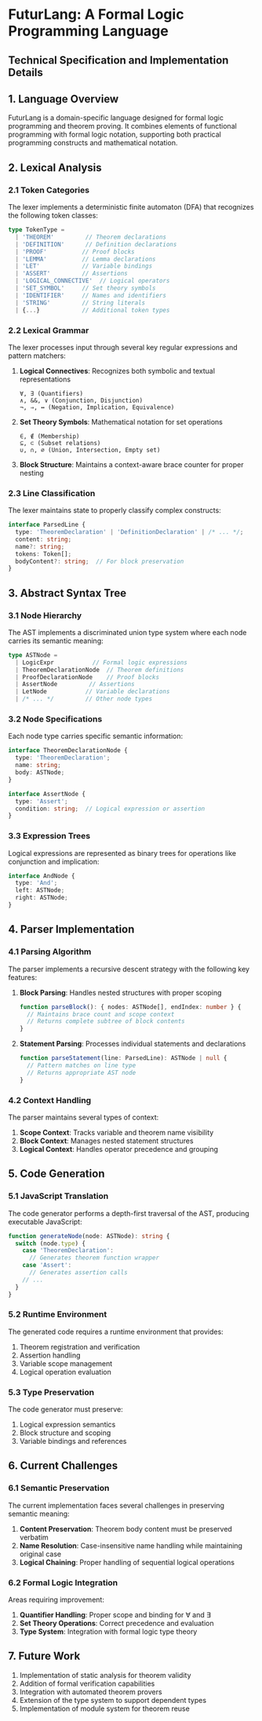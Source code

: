 # FuturLang: A Formal Logic Programming Language
## Technical Specification and Implementation Details

## 1. Language Overview

FuturLang is a domain-specific language designed for formal logic programming and theorem proving. It combines elements of functional programming with formal logic notation, supporting both practical programming constructs and mathematical notation.

## 2. Lexical Analysis

### 2.1 Token Categories

The lexer implements a deterministic finite automaton (DFA) that recognizes the following token classes:

```typescript
type TokenType =
  | 'THEOREM'         // Theorem declarations
  | 'DEFINITION'      // Definition declarations
  | 'PROOF'          // Proof blocks
  | 'LEMMA'          // Lemma declarations
  | 'LET'            // Variable bindings
  | 'ASSERT'         // Assertions
  | 'LOGICAL_CONNECTIVE'  // Logical operators
  | 'SET_SYMBOL'     // Set theory symbols
  | 'IDENTIFIER'     // Names and identifiers
  | 'STRING'         // String literals
  | {...}            // Additional token types
```

### 2.2 Lexical Grammar

The lexer processes input through several key regular expressions and pattern matchers:

1. **Logical Connectives**: Recognizes both symbolic and textual representations
   ```
   ∀, ∃ (Quantifiers)
   ∧, &&, ∨ (Conjunction, Disjunction)
   ¬, ⇒, ↔ (Negation, Implication, Equivalence)
   ```

2. **Set Theory Symbols**: Mathematical notation for set operations
   ```
   ∈, ∉ (Membership)
   ⊆, ⊂ (Subset relations)
   ∪, ∩, ∅ (Union, Intersection, Empty set)
   ```

3. **Block Structure**: Maintains a context-aware brace counter for proper nesting

### 2.3 Line Classification

The lexer maintains state to properly classify complex constructs:

```typescript
interface ParsedLine {
  type: 'TheoremDeclaration' | 'DefinitionDeclaration' | /* ... */;
  content: string;
  name?: string;
  tokens: Token[];
  bodyContent?: string;  // For block preservation
}
```

## 3. Abstract Syntax Tree

### 3.1 Node Hierarchy

The AST implements a discriminated union type system where each node carries its semantic meaning:

```typescript
type ASTNode =
  | LogicExpr           // Formal logic expressions
  | TheoremDeclarationNode  // Theorem definitions
  | ProofDeclarationNode    // Proof blocks
  | AssertNode         // Assertions
  | LetNode           // Variable declarations
  | /* ... */         // Other node types
```

### 3.2 Node Specifications

Each node type carries specific semantic information:

```typescript
interface TheoremDeclarationNode {
  type: 'TheoremDeclaration';
  name: string;
  body: ASTNode;
}

interface AssertNode {
  type: 'Assert';
  condition: string;  // Logical expression or assertion
}
```

### 3.3 Expression Trees

Logical expressions are represented as binary trees for operations like conjunction and implication:

```typescript
interface AndNode {
  type: 'And';
  left: ASTNode;
  right: ASTNode;
}
```

## 4. Parser Implementation

### 4.1 Parsing Algorithm

The parser implements a recursive descent strategy with the following key features:

1. **Block Parsing**: Handles nested structures with proper scoping
   ```typescript
   function parseBlock(): { nodes: ASTNode[], endIndex: number } {
     // Maintains brace count and scope context
     // Returns complete subtree of block contents
   }
   ```

2. **Statement Parsing**: Processes individual statements and declarations
   ```typescript
   function parseStatement(line: ParsedLine): ASTNode | null {
     // Pattern matches on line type
     // Returns appropriate AST node
   }
   ```

### 4.2 Context Handling

The parser maintains several types of context:

1. **Scope Context**: Tracks variable and theorem name visibility
2. **Block Context**: Manages nested statement structures
3. **Logical Context**: Handles operator precedence and grouping

## 5. Code Generation

### 5.1 JavaScript Translation

The code generator performs a depth-first traversal of the AST, producing executable JavaScript:

```typescript
function generateNode(node: ASTNode): string {
  switch (node.type) {
    case 'TheoremDeclaration':
      // Generates theorem function wrapper
    case 'Assert':
      // Generates assertion calls
    // ...
  }
}
```

### 5.2 Runtime Environment

The generated code requires a runtime environment that provides:

1. Theorem registration and verification
2. Assertion handling
3. Variable scope management
4. Logical operation evaluation

### 5.3 Type Preservation

The code generator must preserve:

1. Logical expression semantics
2. Block structure and scoping
3. Variable bindings and references

## 6. Current Challenges

### 6.1 Semantic Preservation

The current implementation faces several challenges in preserving semantic meaning:

1. **Content Preservation**: Theorem body content must be preserved verbatim
2. **Name Resolution**: Case-insensitive name handling while maintaining original case
3. **Logical Chaining**: Proper handling of sequential logical operations

### 6.2 Formal Logic Integration

Areas requiring improvement:

1. **Quantifier Handling**: Proper scope and binding for ∀ and ∃
2. **Set Theory Operations**: Correct precedence and evaluation
3. **Type System**: Integration with formal logic type theory

## 7. Future Work

1. Implementation of static analysis for theorem validity
2. Addition of formal verification capabilities
3. Integration with automated theorem provers
4. Extension of the type system to support dependent types
5. Implementation of module system for theorem reuse
